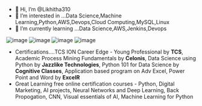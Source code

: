 - 👋 Hi, I’m @Likhitha310
- 👀 I’m interested in ...Data Science,Machine Learning,Python,AWS,Devops,Cloud Computing,MySQL,Linux
- 🌱 I’m currently learning ...Data Science,AWS,Jenkins,Devops

![image](https://github.com/Likhitha310/Likhitha310/assets/133338541/88fc3dad-f954-4b19-97a8-d100d85005a2)
![image](https://github.com/Likhitha310/Likhitha310/assets/133338541/4d891918-d752-4568-a8b6-c2c0aa076eba)
![image](https://github.com/Likhitha310/Likhitha310/assets/133338541/bd3b715f-47a6-4a12-b121-866d4b169d51)
![image](https://github.com/Likhitha310/Likhitha310/assets/133338541/d444103a-e188-4e86-a085-6f65d1854aa0)

- Certifications....TCS ION Career Edge - Young Professional by **TCS**, Academic Process Mining Fundamentals by **Celonis**, Data Science using Python by **Jazzlike Technologies**, Python 101 for Data Science by **Cognitive Classes**, Application based program on Adv Excel, Power Point and Word by **ExcelR**
- Great Learning free online certification courses - Python, Digital Marketing, AI projects, Neural Networks and Deep Learning, Back Propogation, CNN, Visual essentials of AI, Machine Learning for Python

